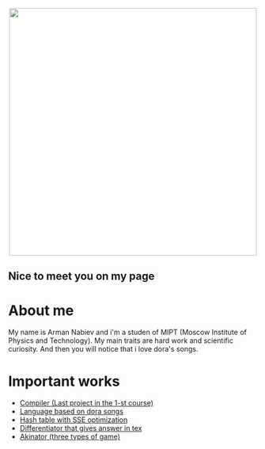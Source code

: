 <!--
**armanincredible/armanincredible** is a ✨ _special_ ✨ repository because its `README.md` (this file) appears on your GitHub profile.

Here are some ideas to get you started:

- 🔭 I’m currently working on ...
- 🌱 I’m currently learning ...
- 👯 I’m looking to collaborate on ...
- 🤔 I’m looking for help with ...
- 💬 Ask me about ...
- 📫 How to reach me: ...
- 😄 Pronouns: ...
- ⚡ Fun fact: ...
-->

<div id="header" align="center">
  <img src="https://media.giphy.com/media/l3Ucfk8zqn7NAjLLq/giphy.gif" width="500"/>
</div>

## Nice to meet you on my page

# About me
My name is Arman Nabiev and i'm a studen of MIPT (Moscow Institute of Physics and Technology). My main traits are hard work and scientific curiosity. And then you will notice that i love dora's songs.

# Important works
+ [Compiler (Last project in the 1-st course)](https://github.com/armanincredible/Compiler)     <br/>
+ [Language based on dora songs](https://github.com/armanincredible/Language)                  <br/>
+ [Hash table with SSE optimization](https://github.com/armanincredible/HashTableWithOpt)      <br/>
+ [Differentiator that gives answer in tex](https://github.com/armanincredible/differentiator) <br/>
+ [Akinator (three types of game)](https://github.com/armanincredible/akinator)                <br/>
